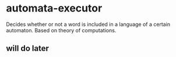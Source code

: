# automata-executor
Decides whether or not a word is included in a language of a certain automaton. Based on theory of computations.


## will do later
